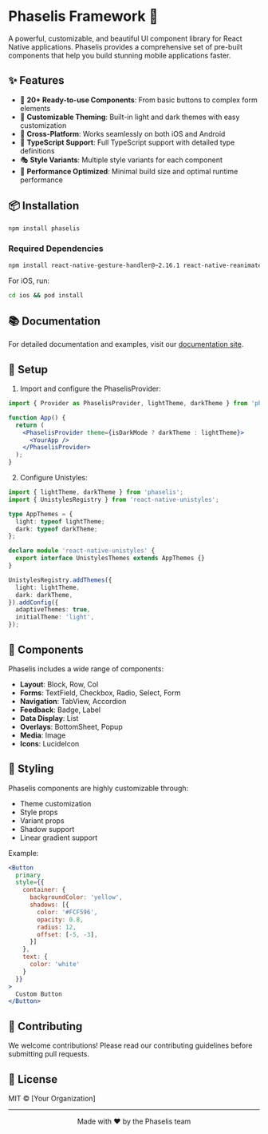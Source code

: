 # Phaselis Framework 🎨

A powerful, customizable, and beautiful UI component library for React Native applications. Phaselis provides a comprehensive set of pre-built components that help you build stunning mobile applications faster.

## ✨ Features

- 🎯 **20+ Ready-to-use Components**: From basic buttons to complex form elements
- 🎨 **Customizable Theming**: Built-in light and dark themes with easy customization
- 📱 **Cross-Platform**: Works seamlessly on both iOS and Android
- 🔧 **TypeScript Support**: Full TypeScript support with detailed type definitions
- 🎭 **Style Variants**: Multiple style variants for each component
- 🚀 **Performance Optimized**: Minimal build size and optimal runtime performance

## 📦 Installation

```bash
npm install phaselis
```

### Required Dependencies

```bash
npm install react-native-gesture-handler@~2.16.1 react-native-reanimated@~3.10.1 react-native-safe-area-context@4.10.5 react-native-screens@3.31.1 react-native-svg@15.2.0 react-native-unistyles@^2.9.2
```

For iOS, run:
```bash
cd ios && pod install
```

## 📚 Documentation

For detailed documentation and examples, visit our [documentation site](https://www.protoyazilim.com/phaselis).

## 🔧 Setup

1. Import and configure the PhaselisProvider:

```jsx
import { Provider as PhaselisProvider, lightTheme, darkTheme } from 'phaselis';

function App() {
  return (
    <PhaselisProvider theme={isDarkMode ? darkTheme : lightTheme}>
      <YourApp />
    </PhaselisProvider>
  );
}
```

2. Configure Unistyles:

```typescript
import { lightTheme, darkTheme } from 'phaselis';
import { UnistylesRegistry } from 'react-native-unistyles';

type AppThemes = {
  light: typeof lightTheme;
  dark: typeof darkTheme;
};

declare module 'react-native-unistyles' {
  export interface UnistylesThemes extends AppThemes {}
}

UnistylesRegistry.addThemes({
  light: lightTheme,
  dark: darkTheme,
}).addConfig({
  adaptiveThemes: true,
  initialTheme: 'light',
});
```

## 🎯 Components

Phaselis includes a wide range of components:

- **Layout**: Block, Row, Col
- **Forms**: TextField, Checkbox, Radio, Select, Form
- **Navigation**: TabView, Accordion
- **Feedback**: Badge, Label
- **Data Display**: List
- **Overlays**: BottomSheet, Popup
- **Media**: Image
- **Icons**: LucideIcon

## 💅 Styling

Phaselis components are highly customizable through:

- Theme customization
- Style props
- Variant props
- Shadow support
- Linear gradient support

Example:
```jsx
<Button
  primary
  style={{
    container: {
      backgroundColor: 'yellow',
      shadows: [{
        color: '#FCF596',
        opacity: 0.8,
        radius: 12,
        offset: [-5, -3],
      }]
    },
    text: {
      color: 'white'
    }
  }}
>
  Custom Button
</Button>
```

## 🤝 Contributing

We welcome contributions! Please read our contributing guidelines before submitting pull requests.

## 📄 License

MIT © [Your Organization]

---

<p align="center">Made with ❤️ by the Phaselis team</p>
